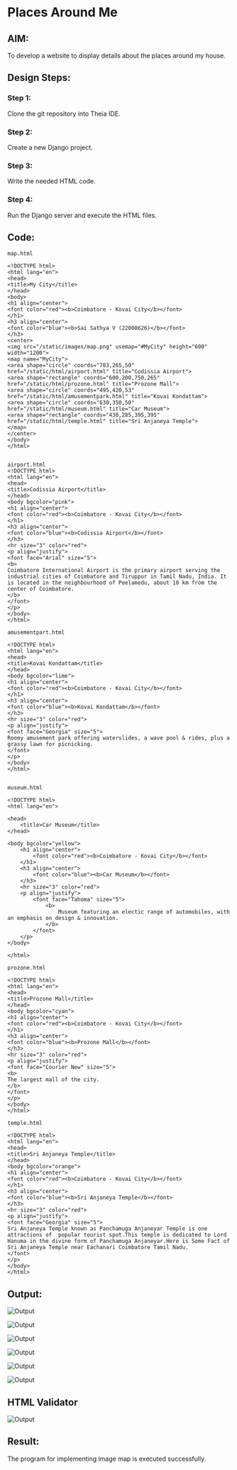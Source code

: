 # Places Around Me
## AIM:
To develop a website to display details about the places around my house.

## Design Steps:

### Step 1:
Clone the git repository into Theia IDE.

### Step 2:
Create a new Django project.

### Step 3:
Write the needed HTML code.

### Step 4:
Run the Django server and execute the HTML files.

## Code:
```
map.html

<!DOCTYPE html>
<html lang="en">
<head>
<title>My City</title>
</head>
<body>
<h1 align="center">
<font color="red"><b>Coimbatore - Kovai City</b></font>
</h1>
<h3 align="center">
<font color="blue"><b>Sai Sathya V (22008626)</b></font>
</h3>
<center>
<img src="/static/images/map.png" usemap="#MyCity" height="600" width="1200">
<map name="MyCity">
<area shape="circle" coords="783,265,50" href="/static/html/airport.html" title="Codissia Airport">
<area shape="rectangle" coords="600,200,750,265" href="/static/html/prozone.html" title="Prozone Mall">
<area shape="circle" coords="495,420,53" href="/static/html/amusementpark.html" title="Kovai Kondattam">
<area shape="circle" coords="630,350,50" href="/static/html/museum.html" title="Car Museum">
<area shape="rectangle" coords="430,285,395,395" href="/static/html/temple.html" title="Sri Anjaneya Temple">
</map>
</center>
</body>
</html>


airport.html
<!DOCTYPE html>
<html lang="en">
<head>
<title>Codissia Airport</title>
</head>
<body bgcolor="pink">
<h1 align="center">
<font color="red"><b>Coimbatore - Kovai City</b></font>
</h1>
<h3 align="center">
<font color="blue"><b>Codissia Airport</b></font>
</h3>
<hr size="3" color="red">
<p align="justify">
<font face="Arial" size="5">
<b>
Coimbatore International Airport is the primary airport serving the industrial cities of Coimbatore and Tiruppur in Tamil Nadu, India. It is located in the neighbourhood of Peelamedu, about 10 km from the center of Coimbatore.
</b>
</font>
</p>
</body>
</html>

amusementpart.html

<!DOCTYPE html>
<html lang="en">
<head>
<title>Kovai Kondattam</title>
</head>
<body bgcolor="lime">
<h1 align="center">
<font color="red"><b>Coimbatore - Kovai City</b></font>
</h1>
<h3 align="center">
<font color="blue"><b>Kovai Kondattam</b></font>
</h3>
<hr size="3" color="red">
<p align="justify">
<font face="Georgia" size="5">
Roomy amusement park offering waterslides, a wave pool & rides, plus a grassy lawn for picnicking.
</font>
</p>
</body>
</html>


museum.html

<!DOCTYPE html>
<html lang="en">

<head>
    <title>Car Museum</title>
</head>

<body bgcolor="yellow">
    <h1 align="center">
        <font color="red"><b>Coimbatore - Kovai City</b></font>
    </h1>
    <h3 align="center">
        <font color="blue"><b>Car Museum</b></font>
    </h3>
    <hr size="3" color="red">
    <p align="justify">
        <font face="Tahoma" size="5">
            <b>
                Museum featuring an electic range of automobiles, with an emphasis on design & innovation.
            </b>
        </font>
    </p>
</body>

</html>

prozone.html

<!DOCTYPE html>
<html lang="en">
<head>
<title>Prozone Mall</title>
</head>
<body bgcolor="cyan">
<h1 align="center">
<font color="red"><b>Coimbatore - Kovai City</b></font>
</h1>
<h3 align="center">
<font color="blue"><b>Prozone Mall</b></font>
</h3>
<hr size="3" color="red">
<p align="justify">
<font face="Courier New" size="5">
<b>
The largest mall of the city.
</b>
</font>
</p>
</body>
</html>

temple.html

<!DOCTYPE html>
<html lang="en">
<head>
<title>Sri Anjaneya Temple</title>
</head>
<body bgcolor="orange">
<h1 align="center">
<font color="red"><b>Coimbatore - Kovai City</b></font>
</h1>
<h3 align="center">
<font color="blue"><b>Sri Anjaneya Temple</b></font>
</h3>
<hr size="3" color="red">
<p align="justify">
<font face="Georgia" size="5">
Sri Anjaneya Temple known as Panchamuga Anjaneyar Temple is one attractions of  popular tourist spot.This temple is dedicated to Lord Hanuma in the divine form of Panchamuga Anjaneyar.Here is Some Fact of Sri Anjaneya Temple near Eachanari Coimbatore Tamil Nadu.
</font>
</p>
</body>
</html>

```

## Output:
![Output](./screenshots/MyCity.png)

![Output](./screenshots/airport.png)

![Output](./screenshots/amusementpark.png)

![Output](./screenshots/museum.png)

![Output](./screenshots/prozone.png)

![Output](./screenshots/temple.png)

## HTML Validator
![Output](./screenshots/valid.png)


## Result:
The program for implementing image map is executed successfully.